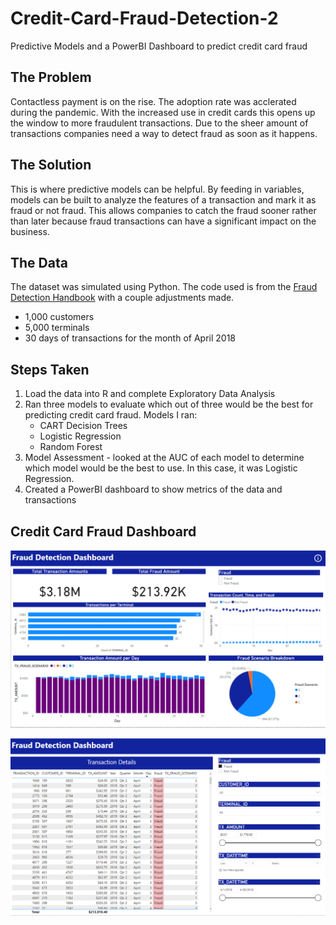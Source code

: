 # Credit-Card-Fraud-Detection-2
Predictive Models and a PowerBI Dashboard to predict credit card fraud

## The Problem
Contactless payment is on the rise. The adoption rate was acclerated during the pandemic. With the increased use in credit cards this opens up the window to more fraudulent transactions. Due to the sheer amount of transactions companies need a way to detect fraud as soon as it happens.

## The Solution
This is where predictive models can be helpful. By feeding in variables, models can be built to analyze the features of a transaction and mark it as fraud or not fraud. This allows companies to catch the fraud sooner rather than later because fraud transactions can have a significant impact on the business.

## The Data
The dataset was simulated using Python. The code used is from the [Fraud Detection Handbook](https://fraud-detection-handbook.github.io/fraud-detection-handbook/Chapter_3_GettingStarted/SimulatedDataset.html) with a couple adjustments made.

* 1,000 customers
* 5,000 terminals
* 30 days of transactions for the month of April 2018

## Steps Taken
1. Load the data into R and complete Exploratory Data Analysis
2. Ran three models to evaluate which out of three would be the best for predicting credit card fraud. Models I ran:
	* CART Decision Trees
	* Logistic Regression
	* Random Forest
3. Model Assessment - looked at the AUC of each model to determine which model would be the best to use. In this case, it was Logistic Regression.
4. Created a PowerBI dashboard to show metrics of the data and transactions

## Credit Card Fraud Dashboard
![CCTransaction Metrics](https://github.com/KianaDean/Credit-Card-Fraud-Detection-2/blob/main/images/FraudDetectionDashboard.PNG)

![CCTransactions](https://github.com/KianaDean/Credit-Card-Fraud-Detection-2/blob/main/images/TransactionDetails.PNG)
